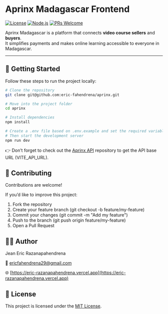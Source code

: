 # Aprinx Madagascar Frontend

[![License](https://img.shields.io/badge/License-MIT-blue.svg)](./LICENSE)
[![Node.js](https://img.shields.io/badge/Node.js-18.x-green)](https://nodejs.org)
[![PRs Welcome](https://img.shields.io/badge/PRs-welcome-brightgreen.svg)](#contributing)

Aprinx Madagascar is a platform that connects **video course sellers** and **buyers**.  
It simplifies payments and makes online learning accessible to everyone in Madagascar.

---

## 🚀 Getting Started

Follow these steps to run the project locally:

```bash
# Clone the repository
git clone git@github.com:eric-fahendrena/aprinx.git

# Move into the project folder
cd aprinx

# Install dependencies
npm install

# Create a .env file based on .env.example and set the required variables
# Then start the development server
npm run dev
```

👉 Don’t forget to check out the [Aprinx API](https://github.com/eric-fahendrena/aprinx-api.git) 
repository to get the API base URL (VITE_API_URL).

## 🤝 Contributing

Contributions are welcome!

If you’d like to improve this project:

1. Fork the repository
2. Create your feature branch (git checkout -b feature/my-feature)
3. Commit your changes (git commit -m "Add my feature")
4. Push to the branch (git push origin feature/my-feature)
5. Open a Pull Request

## 👨‍💻 Author
Jean Eric Razanapahendrena

📧 [ericfahendrena29@gmail.com](mailto:ericfahendrena29@gmail.com)

🌐 [https://eric-razanapahendrena.vercel.app](https://eric-razanapahendrena.vercel.app)

## 📜 License

This project is licensed under the [MIT License](./LICENSE).
